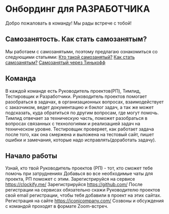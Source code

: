 # Онбординг для РАЗРАБОТЧИКА

Добро пожаловать в команду! Мы рады встрече с тобой!

## Самозанятость. Как стать самозанятым?

Мы работаем с самозанятыми, поэтому предлагаю ознакомиться со следующими статьями:
[Кто такой самозанятый?](https://npd.nalog.ru/)
[Как стать самозанятым?](https://npd.nalog.ru/#start)
[Самозанятый через Тинькофф](https://www.tinkoff.ru/bank/help/general/self-employed/work/start/)


## Команда
В каждой команде есть Руководитель проектов(РП), Тимлид, Тестировщик и Разработчики. 
Руководитель проектов помогает разобраться в задачах, в организационных вопросах, взаимодействует с заказчиком, ведет документацию и бэклог задач, а так же может подсказать, куда обратиться по другим вопросам, где могут помочь.
Тимлид отвечает за техническую часть, поможет разобраться в вопросах связанных с технологиями и реализацией задач на техническом уровне.
Тестировщик проверяет, как работает задача после того, как она смержена и выложена на тестовый сайт, пишет ошибки и замечания, которые надо исправлять(доработать задачу).

## Начало работы

Узнай, кто твой Руководитель проектов (РП) - тот, кто сможет тебе помочь при затруднениях
Добавься во все необходимые чаты для проекта, РП поможет с этим. 
Зарегистрируйся на сервисе https://clockify.me/ 
Зарегистрируйся https://github.com/
После регистрации на сервисах обязательно скажи Руководителю проектов свой email регистрации, чтобы тебя добавили в проект на этих сайтах.
Регистрация на сайте https://iconicompany.com/ 
Созвоны и обсуждения с командой проходят в формате Zoom-встреч.
